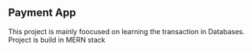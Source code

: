 ## Payment App

This project is mainly foocused on learning the transaction in Databases.
Project is build in MERN stack 
